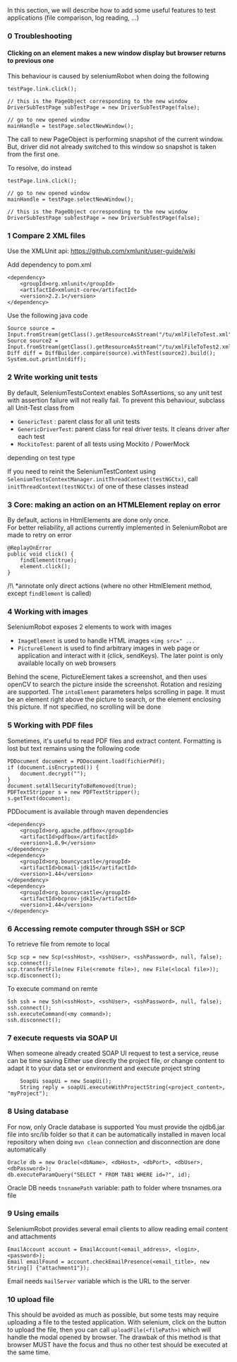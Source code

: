 In this section, we will describe how to add some useful features to test applications (file comparison, log reading, ...)

### 0 Troubleshooting ###

#### Clicking on an element makes a new window display but browser returns to previous one ####

This behaviour is caused by seleniumRobot when doing the following

	testPage.link.click();
	
	// this is the PageObject corresponding to the new window
	DriverSubTestPage subTestPage = new DriverSubTestPage(false);
	
	// go to new opened window
	mainHandle = testPage.selectNewWindow();
	
The call to new PageObject is performing snapshot of the current window. But, driver did not already switched to this window so 
snapshot is taken from the first one.

To resolve, do instead

	testPage.link.click();
	
	// go to new opened window
	mainHandle = testPage.selectNewWindow();
	
	// this is the PageObject corresponding to the new window
	DriverSubTestPage subTestPage = new DriverSubTestPage(false);

### 1 Compare 2 XML files ###
Use the XMLUnit api: https://github.com/xmlunit/user-guide/wiki

Add dependency to pom.xml
	
	<dependency>
		<groupId>org.xmlunit</groupId>
		<artifactId>xmlunit-core</artifactId>
		<version>2.2.1</version>
	</dependency>
	
Use the following java code
	
	Source source = Input.fromStream(getClass().getResourceAsStream("/tu/xmlFileToTest.xml")).build();
    Source source2 = Input.fromStream(getClass().getResourceAsStream("/tu/xmlFileToTest2.xml")).build();
    Diff diff = DiffBuilder.compare(source).withTest(source2).build();
    System.out.println(diff);
    
### 2 Write working unit tests ###
By default, SeleniumTestsContext enables SoftAssertions, so any unit test with assertion failure will not really fail. To prevent this behaviour, subclass all Unit-Test class from 

- `GenericTest` : parent class for all unit tests
- `GenericDriverTest`: parent class for real driver tests. It cleans driver after each test
- `MockitoTest`: parent of all tests using Mockito / PowerMock

depending on test type

If you need to reinit the SeleniumTestContext using `SeleniumTestsContextManager.initThreadContext(testNGCtx)`, call `initThreadContext(testNGCtx)` of one of these classes instead

### 3 Core: making an action on an HTMLElement replay on error ###

By default, actions in HtmlElements are done only once.<br/>
For better reliability, all actions currently implemented in SeleniumRobot are made to retry on error

    @ReplayOnError
    public void click() {
        findElement(true);
        element.click();   
    }
    
/!\ *annotate only direct actions (where no other HtmlElement method, except `findElement` is called)

### 4 Working with images ###

SeleniumRobot exposes 2 elements to work with images

- `ImageElement` is used to handle HTML images `<img src=" ... `
- `PictureElement` is used to find arbitrary images in web page or application and interact with it (click, sendKeys). The later point is only available locally on web browsers

Behind the scene, PictureElement takes a screenshot, and then uses openCV to search the picture inside the screenshot. Rotation and resizing are supported.
The `intoElement` parameters helps scrolling in page. It must be an element right above the picture to search, or the element enclosing this picture. If not specified, no scrolling will be done

### 5 Working with PDF files ###

Sometimes, it's useful to read PDF files and extract content. Formatting is lost but text remains using the following code

	PDDocument document = PDDocument.load(fichierPdf);
	if (document.isEncrypted()) {
		document.decrypt("");
	}
	document.setAllSecurityToBeRemoved(true);
	PDFTextStripper s = new PDFTextStripper();
	s.getText(document);
			
PDDocument is available through maven dependencies

	<dependency>
        <groupId>org.apache.pdfbox</groupId>
        <artifactId>pdfbox</artifactId> 
        <version>1.8.9</version>
    </dependency>
    <dependency>
        <groupId>org.bouncycastle</groupId>
        <artifactId>bcmail-jdk15</artifactId> 
        <version>1.44</version>
    </dependency> 
    <dependency>
        <groupId>org.bouncycastle</groupId>
        <artifactId>bcprov-jdk15</artifactId> 
        <version>1.44</version>
    </dependency>
    
### 6 Accessing remote computer through SSH or SCP ###

To retrieve file from remote to local

	Scp scp = new Scp(<sshHost>, <sshUser>, <sshPassword>, null, false);
	scp.connect();  
	scp.transfertFile(new File(<remote file>), new File(<local file>));
	scp.disconnect();
	
To execute command on remte

	Ssh ssh = new Ssh(<sshHost>, <sshUser>, <sshPassword>, null, false);
	ssh.connect();  
	ssh.executeCommand(<my command>);
	ssh.disconnect();
	
### 7 execute requests via SOAP UI ###

When someone already created SOAP UI request to test a service, reuse can be time saving
Either use directly the project file, or change content to adapt it to your data set or environment and execute project string

		SoapUi soapUi = new SoapUi();
		String reply = soapUi.executeWithProjectString(<project_content>, "myProject");
		
### 8 Using database ###

For now, only Oracle database is supported
You must provide the ojdb6.jar file into src/lib folder so that it can be automatically installed in maven local repository when doing `mvn clean`
connection and disconnection are done automatically

	Oracle db = new Oracle(<dbName>, <dbHost>, <dbPort>, <dbUser>, <dbPassword>);
	db.executeParamQuery("SELECT * FROM TAB1 WHERE id=?", id);
	
Oracle DB needs `tnsnamePath` variable: path to folder where tnsnames.ora file
	
### 9 Using emails ###

SeleniumRobot provides several email clients to allow reading email content and attachments

	EmailAccount account = EmailAccount(<email_address>, <login>, <password>);
	Email emailFound = account.checkEmailPresence(<email_title>, new String[] {"attachment1"});
	
Email needs `mailServer` variable which is the URL to the server
	
### 10 upload file ###

This should be avoided as much as possible, but some tests may require uploading a file to the tested application.
With selenium, click on the button to upload the file, then you can call `uploadFile(<filePath>)` which will handle the modal opened by browser.
The drawbak of this method is that browser MUST have the focus and thus no other test should be executed at the same time.
